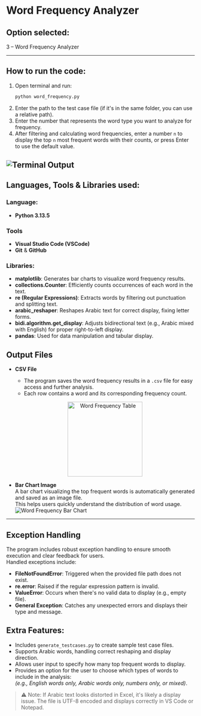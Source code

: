 # Word Frequency Analyzer

## Option selected:
3 – Word Frequency Analyzer

---

## How to run the code:

1. Open terminal and run:  
   ```bash
   python word_frequency.py
    ```
2. Enter the path to the test case file (if it's in the same folder, you can use a relative path).
3. Enter the number that represents the word type you want to analyze for frequency.
4. After filtering and calculating word frequencies, enter a number `n` to display the top `n` most frequent words with their counts, or press Enter to use the default value.

![Terminal Output](images/run_code.png)
---

## Languages, Tools & Libraries used:
### Language: 
 - **Python 3.13.5**

### Tools
- **Visual Studio Code (VSCode)**
- **Git** & **GitHub**

### Libraries:

- **matplotlib**: Generates bar charts to visualize word frequency results.
- **collections.Counter**: Efficiently counts occurrences of each word in the text.
- **re (Regular Expressions)**: Extracts words by filtering out punctuation and splitting text.
- **arabic_reshaper**: Reshapes Arabic text for correct display, fixing letter forms.
- **bidi.algorithm.get_display**: Adjusts bidirectional text (e.g.,  Arabic mixed with English) for proper right-to-left display.
- **pandas**: Used for data manipulation and tabular display.

## Output Files

- **CSV File**  
  - The program saves the word frequency results in a `.csv` file for easy access and further analysis.  
  - Each row contains a word and its corresponding frequency count.
  <p align="center">
  <img src="images\part_of_csv_file.png" alt="Word Frequency Table" width="200"/>
  </p>

- **Bar Chart Image**  
  A bar chart visualizing the top frequent words is automatically generated and saved as an image file.  
  This helps users quickly understand the distribution of word usage.
![Word Frequency Bar Chart](Results\BOW.png)
---
## Exception Handling

The program includes robust exception handling to ensure smooth execution and clear feedback for users.  
Handled exceptions include:

- **FileNotFoundError**: Triggered when the provided file path does not exist.
- **re.error**: Raised if the regular expression pattern is invalid.
- **ValueError**: Occurs when there's no valid data to display (e.g., empty file).
- **General Exception**: Catches any unexpected errors and displays their type and message.

## Extra Features:
- Includes `generate_testcases.py` to create sample test case files.
- Supports Arabic words, handling correct reshaping and display direction.
- Allows user input to specify how many top frequent words to display.
- Provides an option for the user to choose which types of words to include in the analysis:  
  *(e.g., English words only, Arabic words only, numbers only, or mixed)*.

> ⚠️ Note: If Arabic text looks distorted in Excel, it's likely a display issue. The file is UTF-8 encoded and displays correctly in VS Code or Notepad.